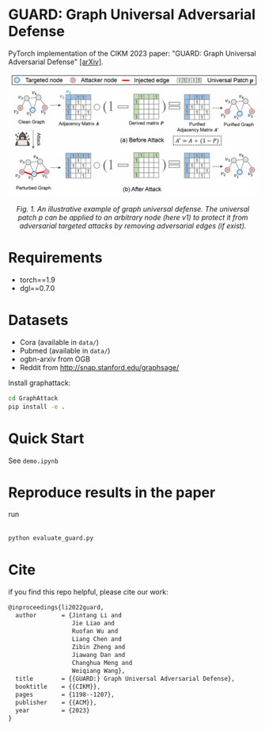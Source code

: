 # GUARD: Graph Universal Adversarial Defense
PyTorch implementation of the CIKM 2023 paper: "GUARD: Graph Universal Adversarial Defense" [[arXiv]](https://arxiv.org/abs/2204.09803).


<p align="center"> <img src="./figs/demo.png" /> <p align="center"><em>Fig. 1. An illustrative example of graph universal defense. The universal patch p can be applied to an arbitrary node (here v1) to protect it from adversarial targeted attacks by removing adversarial edges (if exist).</em></p>

# Requirements
+ torch==1.9
+ dgl==0.7.0

# Datasets
+ Cora (available in `data/`)
+ Pubmed (available in `data/`)
+ ogbn-arxiv from OGB
+ Reddit from http://snap.stanford.edu/graphsage/


Install graphattack:
```bash
cd GraphAttack
pip install -e .
```

# Quick Start
See `demo.ipynb`

# Reproduce results in the paper
run
```python

python evaluate_guard.py
```

# Cite
if you find this repo helpful, please cite our work:
```bixtex
@inproceedings{li2022guard,
  author       = {Jintang Li and
                  Jie Liao and
                  Ruofan Wu and
                  Liang Chen and
                  Zibin Zheng and
                  Jiawang Dan and
                  Changhua Meng and
                  Weiqiang Wang},
  title        = {{GUARD:} Graph Universal Adversarial Defense},
  booktitle    = {{CIKM}},
  pages        = {1198--1207},
  publisher    = {{ACM}},
  year         = {2023}
}
```
